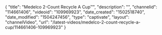 {
    "title": "Medelco 2-Count Recycle A Cup&trade;",
    "description": "",
    "channelid": "114661406",
    "videoid": "109969923",
    "date_created": "1502518740",
    "date_modified": "1504247456",
    "type": "captivate",
    "layout": "channelVideo",
    "url": "\/latest-videos\/medelco-2-count-recycle-a-cup\/114661406-109969923"
}